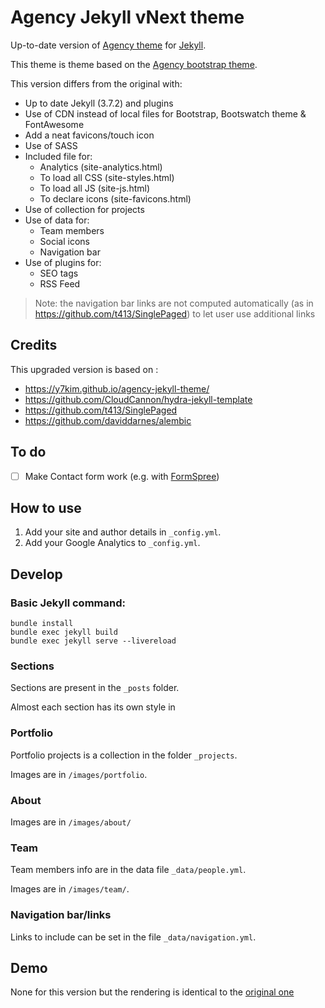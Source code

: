 # Agency Jekyll vNext theme

Up-to-date version of [Agency theme](https://github.com/y7kim/agency-jekyll-theme) for [Jekyll](http://jekyllrb.com/).

This theme is theme based on the [Agency bootstrap theme](https://startbootstrap.com/template-overviews/agency/).

This version differs from the original with:
* Up to date Jekyll (3.7.2) and plugins
* Use of CDN instead of local files for Bootstrap, Bootswatch theme & FontAwesome
* Add a neat favicons/touch icon
* Use of SASS
* Included file for:
   * Analytics (site-analytics.html)
   * To load all CSS (site-styles.html)
   * To load all JS (site-js.html)
   * To declare icons (site-favicons.html)
* Use of collection for projects
* Use of data for:
   * Team members
   * Social icons
   * Navigation bar
* Use of plugins for:
   * SEO tags
   * RSS Feed

> Note: the navigation bar links are not computed automatically (as in https://github.com/t413/SinglePaged) to let user use additional links

## Credits

This upgraded version is based on :

* https://y7kim.github.io/agency-jekyll-theme/
* https://github.com/CloudCannon/hydra-jekyll-template
* https://github.com/t413/SinglePaged
* https://github.com/daviddarnes/alembic

## To do

* [ ] Make Contact form work (e.g. with [FormSpree](https://formspree.io/))

## How to use

1. Add your site and author details in `_config.yml`.
2. Add your Google Analytics to `_config.yml`.

## Develop

### Basic Jekyll command:

    bundle install
    bundle exec jekyll build
    bundle exec jekyll serve --livereload

### Sections

Sections are present in the `_posts` folder.

Almost each section has its own style in 

### Portfolio 

Portfolio projects is a collection in the folder `_projects`.

Images are in `/images/portfolio`.

### About

Images are in `/images/about/`

### Team

Team members info are in the data file `_data/people.yml`.

Images are in `/images/team/`.

### Navigation bar/links

Links to include can be set in the file `_data/navigation.yml`.


## Demo

None for this version but the rendering is identical to the 
 [original one](https://y7kim.github.io/agency-jekyll-theme)


